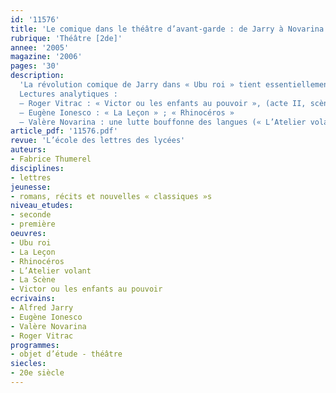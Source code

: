 ```yaml
---
id: '11576'
title: 'Le comique dans le théâtre d’avant-garde : de Jarry à Novarina'
rubrique: 'Théâtre [2de]'
annee: '2005'
magazine: '2006'
pages: '30'
description: 
  'La révolution comique de Jarry dans « Ubu roi » tient essentiellement à l’invention d’une esthétique carnavalesque singulière, et en particulier d’une forme originale, la farce mirlitonesque. Jarry invente une forme, la farce mirlitonesque, qui, parce que sa fonction n’est pas simplement de divertir, détonne par rapport au comique convenu du vaudeville et du Boulevard.
  Lectures analytiques :
  – Roger Vitrac : « Victor ou les enfants au pouvoir », (acte II, scène 4) ;
  – Eugène Ionesco : « La Leçon » ; « Rhinocéros »
  – Valère Novarina : une lutte bouffonne des langues (« L’Atelier volant ») ; une parodie du journal télévisé (« La Scène »).'
article_pdf: '11576.pdf'
revue: 'L’école des lettres des lycées'
auteurs:
- Fabrice Thumerel
disciplines:
- lettres
jeunesse:
- romans, récits et nouvelles « classiques »s
niveau_etudes:
- seconde
- première
oeuvres:
- Ubu roi
- La Leçon
- Rhinocéros
- L’Atelier volant
- La Scène
- Victor ou les enfants au pouvoir
ecrivains:
- Alfred Jarry
- Eugène Ionesco
- Valère Novarina
- Roger Vitrac
programmes:
- objet d’étude - théâtre
siecles:
- 20e siècle
---
```

